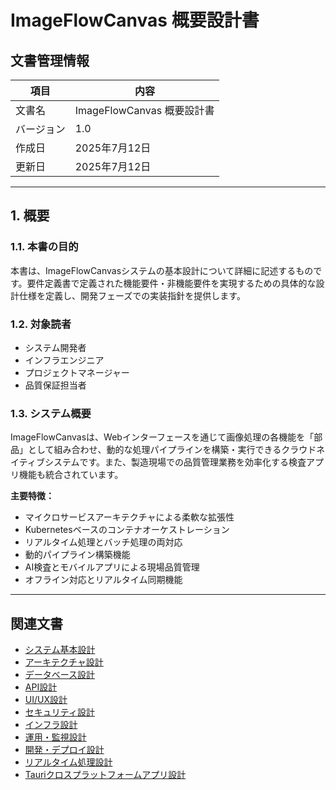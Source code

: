 # ImageFlowCanvas 概要設計書

## **文書管理情報**

| 項目       | 内容                       |
| ---------- | -------------------------- |
| 文書名     | ImageFlowCanvas 概要設計書 |
| バージョン | 1.0                        |
| 作成日     | 2025年7月12日              |
| 更新日     | 2025年7月12日              |


---

## **1. 概要**

### **1.1. 本書の目的**

本書は、ImageFlowCanvasシステムの基本設計について詳細に記述するものです。要件定義書で定義された機能要件・非機能要件を実現するための具体的な設計仕様を定義し、開発フェーズでの実装指針を提供します。

### **1.2. 対象読者**

- システム開発者
- インフラエンジニア
- プロジェクトマネージャー
- 品質保証担当者

### **1.3. システム概要**

ImageFlowCanvasは、Webインターフェースを通じて画像処理の各機能を「部品」として組み合わせ、動的な処理パイプラインを構築・実行できるクラウドネイティブシステムです。また、製造現場での品質管理業務を効率化する検査アプリ機能も統合されています。

**主要特徴：**
- マイクロサービスアーキテクチャによる柔軟な拡張性
- Kubernetesベースのコンテナオーケストレーション
- リアルタイム処理とバッチ処理の両対応
- 動的パイプライン構築機能
- AI検査とモバイルアプリによる現場品質管理
- オフライン対応とリアルタイム同期機能

---

## **関連文書**

- [システム基本設計](./0301_システム基本設計.md)
- [アーキテクチャ設計](./0302_アーキテクチャ設計.md)
- [データベース設計](./0303_データベース設計.md)
- [API設計](./0304_API設計.md)
- [UI/UX設計](./0305_UI_UX設計.md)
- [セキュリティ設計](./0306_セキュリティ設計.md)
- [インフラ設計](./0307_インフラ設計.md)
- [運用・監視設計](./0308_運用監視設計.md)
- [開発・デプロイ設計](./0309_開発デプロイ設計.md)
- [リアルタイム処理設計](./0310_リアルタイム処理設計.md)
- [Tauriクロスプラットフォームアプリ設計](./0311_Tauriクロスプラットフォームアプリ設計.md)